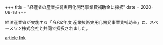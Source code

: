 +++
title = "経産省の産業技術実用化開発事業費補助金に採択"
date = 2020-08-18
+++

経済産業省が実施する「令和2年度 産業技術実用化開発事業費補助金」に、スペースワン株式会社と共同で採択されました。

[article link](https://sii.or.jp/space02/decision.html)
